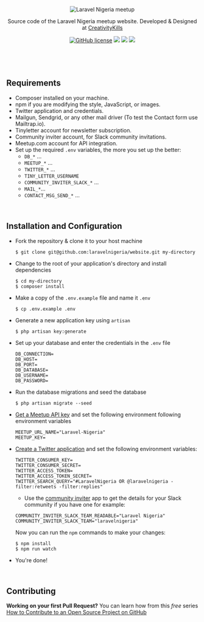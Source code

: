<p align="center">
    <img src="https://user-images.githubusercontent.com/807318/27274054-b06652c6-54c9-11e7-83ab-f4a3fa6109b7.jpeg" alt="Laravel Nigeria meetup">
</p>
<p align="center">Source code of the Laravel Nigeria meetup website. Developed &amp; Designed at <a href="https://creativitykills.co/?utm=github-laravel-nigeria" target="_blank">CreativityKills</a></p>
<p align="center"><a href="LICENSE"><img alt="GitHub license" src="https://img.shields.io/github/license/laravelnigeria/website.svg"></a> <a href="https://www.codementor.io/neoighodaro?utm_source=github&utm_medium=button&utm_term=neoighodaro&utm_campaign=github"><img src="https://cdn.codementor.io/badges/get_help_github.svg"></a> <a href="http://semver.org/spec/v2.0.0.html"><img src="http://img.shields.io/SemVer/2.0.0.png"></a> <a href="https://codeclimate.com/github/laravelnigeria/website"><img src="https://codeclimate.com/github/laravelnigeria/website.svg"></a></p>

<p>&nbsp;</p>
<p>&nbsp;</p>

## Requirements

-   Composer installed on your machine.
-   npm if you are modifying the style, JavaScript, or images.
-   Twitter application and credentials.
-   Mailgun, Sendgrid, or any other mail driver (To test the Contact form use Mailtrap.io).
-   Tinyletter account for newsletter subscription.
-   Community inviter account, for Slack community invitations.
-   Meetup.com account for API integration.
-   Set up the required `.env` variables, the more you set up the better:
    -   `DB_*` ...
    -   `MEETUP_*` ...
    -   `TWITTER_*` ...
    -   `TINY_LETTER_USERNAME`
    -   `COMMUNITY_INVITER_SLACK_*` ...
    -   `MAIL_*`...
    -   `CONTACT_MSG_SEND_*` ...

<p>&nbsp;</p>

## Installation and Configuration

-   Fork the repository & clone it to your host machine

    ```shell
    $ git clone git@github.com:laravelnigeria/website.git my-directory
    ```

-   Change to the root of your application's directory and install dependencies

    ```shell
    $ cd my-directory
    $ composer install
    ```

-   Make a copy of the `.env.example` file and name it `.env`

    ```shell
    $ cp .env.example .env
    ```

-   Generate a new application key using `artisan`

    ```shell
    $ php artisan key:generate
    ```

-   Set up your database and enter the credentials in the `.env` file

    ```
    DB_CONNECTION=
    DB_HOST=
    DB_PORT=
    DB_DATABASE=
    DB_USERNAME=
    DB_PASSWORD=
    ```

-   Run the database migrations and seed the database

    ```shell
    $ php artisan migrate --seed
    ```

-   [Get a Meetup API key](https://secure.meetup.com/meetup_api/key/) and set the following environment following environment variables

    ```
    MEETUP_URL_NAME="Laravel-Nigeria"
    MEETUP_KEY=
    ```

-   [Create a Twitter application](https://apps.twitter.com/) and set the following environment variables:

    ```
    TWITTER_CONSUMER_KEY=
    TWITTER_CONSUMER_SECRET=
    TWITTER_ACCESS_TOKEN=
    TWITTER_ACCESS_TOKEN_SECRET=
    TWITTER_SEARCH_QUERY="#LaravelNigeria OR @laravelnigeria -filter:retweets -filter:replies"
    ```

    -   Use the [community inviter](https://communityinviter.com) app to get the details for your Slack community if you have one for example:

    ```
    COMMUNITY_INVITER_SLACK_TEAM_READABLE="Laravel Nigeria"
    COMMUNITY_INVITER_SLACK_TEAM="laravelnigeria"
    ```

    Now you can run the `npm` commands to make your changes:

    ```shell
    $ npm install
    $ npm run watch
    ```

-   You're done!

<p>&nbsp;</p>

## Contributing

**Working on your first Pull Request?** You can learn how from this _free_ series [How to Contribute to an Open Source Project on GitHub](https://egghead.io/series/how-to-contribute-to-an-open-source-project-on-github)
